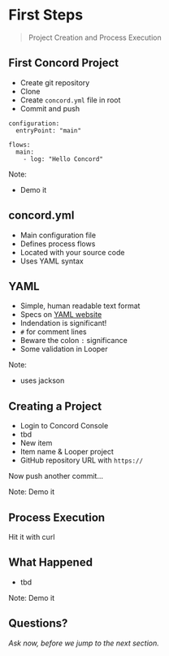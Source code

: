 # First Steps

> Project Creation and Process Execution


## First Concord Project

- Create git repository
- Clone
- Create `concord.yml` file in root
- Commit and push

```
configuration:
  entryPoint: "main"

flows:
  main:
    - log: "Hello Concord"
```

Note:
- Demo it

## concord.yml

- Main configuration file
- Defines process flows
- Located with your source code
- Uses YAML syntax


## YAML

- Simple, human readable text format
- Specs on [YAML website](http://www.yaml.org/)
- Indendation is significant!
- `#` for comment lines
- Beware the colon `:` significance
- Some validation in Looper

Note:
- uses jackson


## Creating a Project

- Login to Concord Console
- tbd
- New item
- Item name & Looper project
- GitHub repository URL with `https://`

Now push another commit...

Note:
Demo it


## Process Execution

Hit it with curl


## What Happened

- tbd

Note:
Demo it


## Questions?

<em class="yellow">Ask now, before we jump to the next section.</em>

